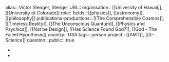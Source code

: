 alias:: Victor Stenger, Stenger
URL::
organisation:: [[University of Hawaii]], [[University of Colorado]] 
role::
fields:: [[physics]], [[astronomy]], [[philosophy]] 
publications-productions:: [[The Comprehensible Cosmos]], [[Timeless Reality]], [[The Unconscious Quantum]], [[Physics and Psychics]], [[Not be Design]], [[Has Science Found God?]], [[God - The Failed Hypothesis]] 
country:: USA
tags:: person
project:: [[AMT]], [[X-Science]] 
question::
public:: true

-
-